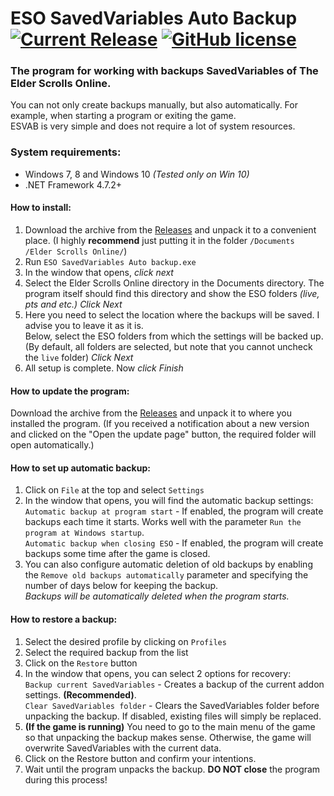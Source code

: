 

# ESO SavedVariables Auto Backup [![Current Release](https://img.shields.io/github/release/FAR747/ESO_SavedVariables_Auto_Backup.svg)](https://github.com/FAR747/ESO_SavedVariables_Auto_Backup/releases) [![GitHub license](https://img.shields.io/github/license/FAR747/ESO_SavedVariables_Auto_Backup)](https://github.com/FAR747/ESO_SavedVariables_Auto_Backup/blob/master/LICENSE)
### The program for working with backups SavedVariables of The Elder Scrolls Online.
You can not only create backups manually, but also automatically. For example, when starting a program or exiting the game.<br>
ESVAB is very simple and does not require a lot of system resources.

### System requirements:

 - Windows 7, 8 and Windows 10 *(Tested only on Win 10)*
 - .NET Framework 4.7.2+

#### How to install:

 1. Download the archive from the [Releases](https://github.com/FAR747/ESO_SavedVariables_Auto_Backup/releases) and unpack it to a convenient place. (I highly **recommend** just putting it in the folder `/Documents /Elder Scrolls Online/`)
 2. Run `ESO SavedVariables Auto backup.exe`
 3. In the window that opens, *click next*
 4. Select the Elder Scrolls Online directory in the Documents directory. The program itself should find this directory and show the ESO folders *(live, pts and etc.)* *Click Next*
 5. Here you need to select the location where the backups will be saved. I advise you to leave it as it is. <br>
Below, select the ESO folders from which the settings will be backed up. (By default, all folders are selected, but note that you cannot uncheck the `live` folder) *Click Next*
6. All setup is complete. Now *click Finish*

#### How to update the program:
Download the archive from the [Releases](https://github.com/FAR747/ESO_SavedVariables_Auto_Backup/releases) and unpack it to where you installed the program. (If you received a notification about a new version and clicked on the "Open the update page" button, the required folder will open automatically.)

#### How to set up automatic backup:

 1. Click on `File` at the top and select `Settings`
 2. In the window that opens, you will find the automatic backup settings:<br>
  `Automatic backup at program start` - If enabled, the program will create backups each time it starts. Works well with the parameter `Run the program at Windows startup`.<br>
  `Automatic backup when closing ESO` - If enabled, the program will create backups some time after the game is closed.<br>
 3. You can also configure automatic deletion of old backups by enabling the `Remove old backups automatically` parameter and specifying the number of days below for keeping the backup.<br>
  *Backups will be automatically deleted when the program starts.*

#### How to restore a backup:

 1. Select the desired profile by clicking on `Profiles`
 2. Select the required backup from the list
 3. Click on the `Restore` button
 4. In the window that opens, you can select 2 options for recovery:<br>
 `Backup current SavedVariables` - Creates a backup of the current addon settings. **(Recommended)**.<br>
 `Clear SavedVariables folder` - Clears the SavedVariables folder before unpacking the backup. If disabled, existing files will simply be replaced.<br>
 5. **(If the game is running)** You need to go to the main menu of the game so that unpacking the backup makes sense. Otherwise, the game will overwrite SavedVariables with the current data.
 6. Click on the Restore button and confirm your intentions.
 7. Wait until the program unpacks the backup. **DO NOT close** the program during this process!
 
